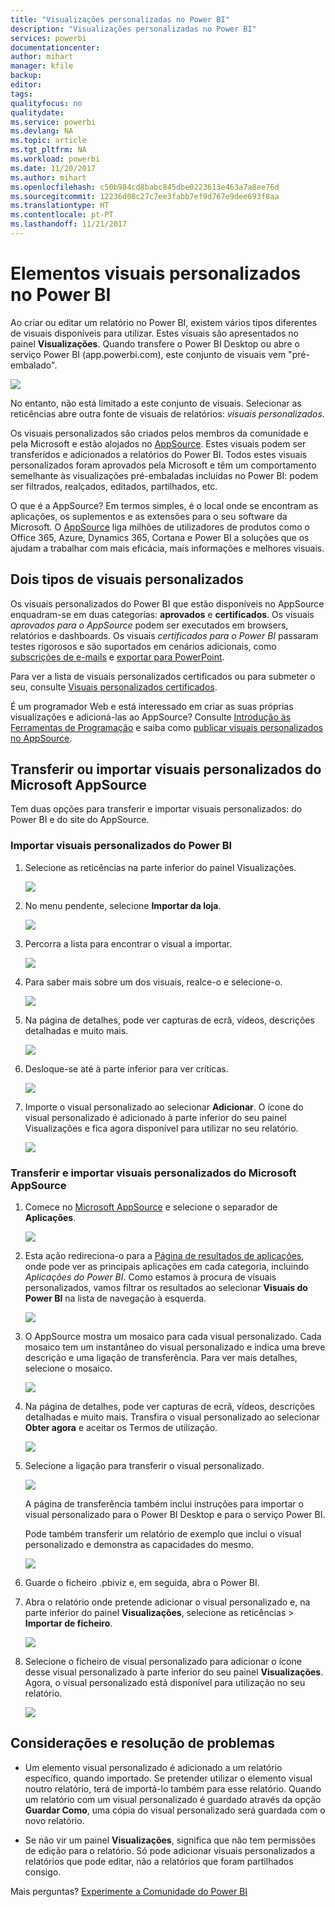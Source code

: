 ```yaml
---
title: "Visualizações personalizadas no Power BI"
description: "Visualizações personalizadas no Power BI"
services: powerbi
documentationcenter: 
author: mihart
manager: kfile
backup: 
editor: 
tags: 
qualityfocus: no
qualitydate: 
ms.service: powerbi
ms.devlang: NA
ms.topic: article
ms.tgt_pltfrm: NA
ms.workload: powerbi
ms.date: 11/20/2017
ms.author: mihart
ms.openlocfilehash: c50b984cd8babc845dbe0223613e463a7a8ee76d
ms.sourcegitcommit: 12236d08c27c7ee3fabb7ef9d767e9dee693f8aa
ms.translationtype: HT
ms.contentlocale: pt-PT
ms.lasthandoff: 11/21/2017
---
```

# <a name="custom-visuals-in-power-bi"></a>Elementos visuais personalizados no Power BI
Ao criar ou editar um relatório no Power BI, existem vários tipos diferentes de visuais disponíveis para utilizar. Estes visuais são apresentados no painel **Visualizações**. Quando transfere o Power BI Desktop ou abre o serviço Power BI (app.powerbi.com), este conjunto de visuais vem "pré-embalado". 

![](media/power-bi-custom-visuals/power-bi-visualizations.png)

No entanto, não está limitado a este conjunto de visuais. Selecionar as reticências abre outra fonte de visuais de relatórios: *visuais personalizados*.

Os visuais personalizados são criados pelos membros da comunidade e pela Microsoft e estão alojados no [AppSource](https://appsource.microsoft.com/marketplace/apps?product=power-bi-visuals). Estes visuais podem ser transferidos e adicionados a relatórios do Power BI. Todos estes visuais personalizados foram aprovados pela Microsoft e têm um comportamento semelhante às visualizações pré-embaladas incluídas no Power BI: podem ser filtrados, realçados, editados, partilhados, etc. 

O que é a AppSource? Em termos simples, é o local onde se encontram as aplicações, os suplementos e as extensões para o seu software da Microsoft. O [AppSource](https://appsource.microsoft.com) liga milhões de utilizadores de produtos como o Office 365, Azure, Dynamics 365, Cortana e Power BI a soluções que os ajudam a trabalhar com mais eficácia, mais informações e melhores visuais.

## <a name="two-types-of-custom-visuals"></a>Dois tipos de visuais personalizados

Os visuais personalizados do Power BI que estão disponíveis no AppSource enquadram-se em duas categorias: **aprovados** e **certificados**. Os visuais *aprovados para o AppSource* podem ser executados em browsers, relatórios e dashboards.  Os visuais *certificados para o Power BI* passaram testes rigorosos e são suportados em cenários adicionais, como [subscrições de e-mails](service-report-subscribe.md) e [exportar para PowerPoint](service-publish-to-powerpoint.md).

Para ver a lista de visuais personalizados certificados ou para submeter o seu, consulte [Visuais personalizados certificados](power-bi-custom-visuals-certified.md).

É um programador Web e está interessado em criar as suas próprias visualizações e adicioná-las ao AppSource?  Consulte [Introdução às Ferramentas de Programação](service-custom-visuals-getting-started-with-developer-tools.md) e saiba como [publicar visuais personalizados no AppSource](https://appsource.microsoft.com/marketplace/apps?product=power-bi-visuals).

## <a name="download-or-import-custom-visuals-from-microsoft-appsource"></a>Transferir ou importar visuais personalizados do Microsoft AppSource
Tem duas opções para transferir e importar visuais personalizados: do Power BI e do site do AppSource. 

###    <a name="import-custom-visuals-from-within-power-bi"></a>Importar visuais personalizados do Power BI
1. Selecione as reticências na parte inferior do painel Visualizações. 

    ![](media/power-bi-custom-visuals/power-bi-visualizations2.png)

2. No menu pendente, selecione **Importar da loja**.

    ![](media/power-bi-custom-visuals/power-bi-custom-visual-import.png)

3. Percorra a lista para encontrar o visual a importar. 

    ![](media/power-bi-custom-visuals/power-bi-import-visual.png)

4.  Para saber mais sobre um dos visuais, realce-o e selecione-o.

    ![](media/power-bi-custom-visuals/power-bi-select.png)

5.  Na página de detalhes, pode ver capturas de ecrã, vídeos, descrições detalhadas e muito mais. 

    ![](media/power-bi-custom-visuals/power-bi-synoptic.png)

6. Desloque-se até à parte inferior para ver críticas.

    ![](media/power-bi-custom-visuals/power-bi-reviews.png)

7.    Importe o visual personalizado ao selecionar **Adicionar**. O ícone do visual personalizado é adicionado à parte inferior do seu painel Visualizações e fica agora disponível para utilizar no seu relatório.

       ![](media/power-bi-custom-visuals/power-bi-custom-visual-imported.png)


###    <a name="download-and-import-custom-visuals-from-microsoft-appsource"></a>Transferir e importar visuais personalizados do Microsoft AppSource

1. Comece no [Microsoft AppSource](https://appsource.microsoft.com) e selecione o separador de **Aplicações**. 

    ![](media/power-bi-custom-visuals/power-bi-appsource-apps.png)

2. Esta ação redireciona-o para a [Página de resultados de aplicações](https://appsource.microsoft.com/en-us/marketplace/apps), onde pode ver as principais aplicações em cada categoria, incluindo *Aplicações do Power BI*. Como estamos à procura de visuais personalizados, vamos filtrar os resultados ao selecionar **Visuais do Power BI** na lista de navegação à esquerda.

    ![](media/power-bi-custom-visuals/power-bi-appsource-visuals.png)

3. O AppSource mostra um mosaico para cada visual personalizado.  Cada mosaico tem um instantâneo do visual personalizado e indica uma breve descrição e uma ligação de transferência. Para ver mais detalhes, selecione o mosaico. 

    ![](media/power-bi-custom-visuals/powerbi-custom-select-visual.png)

4. Na página de detalhes, pode ver capturas de ecrã, vídeos, descrições detalhadas e muito mais. Transfira o visual personalizado ao selecionar **Obter agora** e aceitar os Termos de utilização. 

    ![](media/power-bi-custom-visuals/power-bi-appsource-get.png)

5. Selecione a ligação para transferir o visual personalizado.

    ![](media/power-bi-custom-visuals/powerbi-custom-download.png)

    A página de transferência também inclui instruções para importar o visual personalizado para o Power BI Desktop e para o serviço Power BI.

    Pode também transferir um relatório de exemplo que inclui o visual personalizado e demonstra as capacidades do mesmo.

    ![](media/power-bi-custom-visuals/powerbi-custom-try-sample.png)

6. Guarde o ficheiro .pbiviz e, em seguida, abra o Power BI.    
7. Abra o relatório onde pretende adicionar o visual personalizado e, na parte inferior do painel **Visualizações**, selecione as reticências > **Importar de ficheiro**.  

      ![](media/power-bi-custom-visuals/power-bi-custom-visual-import-from-file.png)

8. Selecione o ficheiro de visual personalizado para adicionar o ícone desse visual personalizado à parte inferior do seu painel **Visualizações**. Agora, o visual personalizado está disponível para utilização no seu relatório.

    ![](media/power-bi-custom-visuals/power-bi-chord.png)
    
##    <a name="considerations-and-troubleshooting"></a>Considerações e resolução de problemas


- Um elemento visual personalizado é adicionado a um relatório específico, quando importado. Se pretender utilizar o elemento visual noutro relatório, terá de importá-lo também para esse relatório. Quando um relatório com um visual personalizado é guardado através da opção **Guardar Como**, uma cópia do visual personalizado será guardada com o novo relatório.

- Se não vir um painel **Visualizações**, significa que não tem permissões de edição para o relatório.  Só pode adicionar visuais personalizados a relatórios que pode editar, não a relatórios que foram partilhados consigo.


Mais perguntas? [Experimente a Comunidade do Power BI](http://community.powerbi.com/)

